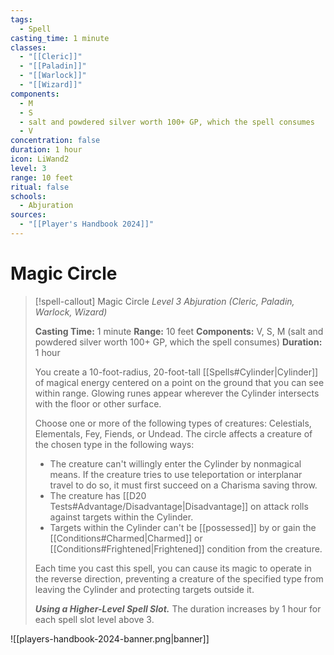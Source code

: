 ```yaml
---
tags:
  - Spell
casting_time: 1 minute
classes:
  - "[[Cleric]]"
  - "[[Paladin]]"
  - "[[Warlock]]"
  - "[[Wizard]]"
components:
  - M
  - S
  - salt and powdered silver worth 100+ GP, which the spell consumes
  - V
concentration: false
duration: 1 hour
icon: LiWand2
level: 3
range: 10 feet
ritual: false
schools:
  - Abjuration
sources:
  - "[[Player's Handbook 2024]]"
---
```


# Magic Circle

>[!spell-callout] Magic Circle
>_Level 3 Abjuration (Cleric, Paladin, Warlock, Wizard)_
>
>**Casting Time:** 1 minute
>**Range:** 10 feet
>**Components:** V, S, M (salt and powdered silver worth 100+ GP, which the spell consumes)
>**Duration:** 1 hour
>
>You create a 10-foot-radius, 20-foot-tall [[Spells#Cylinder\|Cylinder]] of magical energy centered on a point on the ground that you can see within range. Glowing runes appear wherever the Cylinder intersects with the floor or other surface.
>
>Choose one or more of the following types of creatures: Celestials, Elementals, Fey, Fiends, or Undead. The circle affects a creature of the chosen type in the following ways:
>
>- The creature can't willingly enter the Cylinder by nonmagical means. If the creature tries to use teleportation or interplanar travel to do so, it must first succeed on a Charisma saving throw.
>- The creature has [[D20 Tests#Advantage/Disadvantage\|Disadvantage]] on attack rolls against targets within the Cylinder.
>- Targets within the Cylinder can't be [[possessed]] by or gain the [[Conditions#Charmed\|Charmed]] or [[Conditions#Frightened\|Frightened]] condition from the creature.
>
>Each time you cast this spell, you can cause its magic to operate in the reverse direction, preventing a creature of the specified type from leaving the Cylinder and protecting targets outside it.
>
>**_Using a Higher-Level Spell Slot._** The duration increases by 1 hour for each spell slot level above 3.


![[players-handbook-2024-banner.png|banner]]
